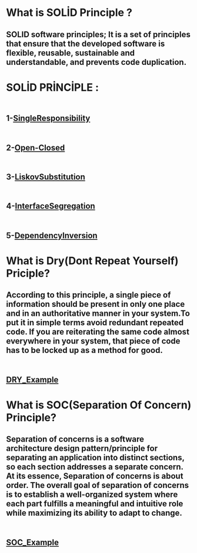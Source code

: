 #  What is SOLİD Principle ?
## SOLID software principles; It is a set of principles that ensure that the developed software is flexible, reusable, sustainable and understandable, and prevents code duplication.

# SOLİD PRİNCİPLE :

## <br> 1-[SingleResponsibility](https://github.com/SongulSYTRK/Software_Principle/tree/master/1_SingleResponsibility)
## <br> 2-[Open-Closed](https://github.com/SongulSYTRK/Software_Principle/tree/master/2-OperClosed)
## <br> 3-[LiskovSubstitution](https://github.com/SongulSYTRK/Software_Principle/tree/master/3.LiskovSubstitution)
## <br> 4-[InterfaceSegregation](https://github.com/SongulSYTRK/Software_Principle/tree/master/4-InterfaceSegregation)
## <br> 5-[DependencyInversion](https://github.com/SongulSYTRK/Software_Principle/tree/master/5_DependencyInversion)


# What is Dry(Dont Repeat Yourself) Priciple?

## According to this principle, a single piece of information should be present in only one place and in an authoritative manner in your system.To put it in simple terms avoid redundant repeated code. If you are reiterating the same code almost everywhere in your system, that piece of code has to be locked up as a method for good.
## <br>[DRY_Example](https://github.com/SongulSYTRK/Software_Principle/tree/master/DRY_Principle)


# What is SOC(Separation Of Concern) Principle?
## Separation of concerns is a software architecture design pattern/principle for separating an application into distinct sections, so each section addresses a separate concern. At its essence, Separation of concerns is about order. The overall goal of separation of concerns is to establish a well-organized system where each part fulfills a meaningful and intuitive role while maximizing its ability to adapt to change.
## <br> [SOC_Example](https://github.com/SongulSYTRK/Software_Principle/tree/master/SOC)
